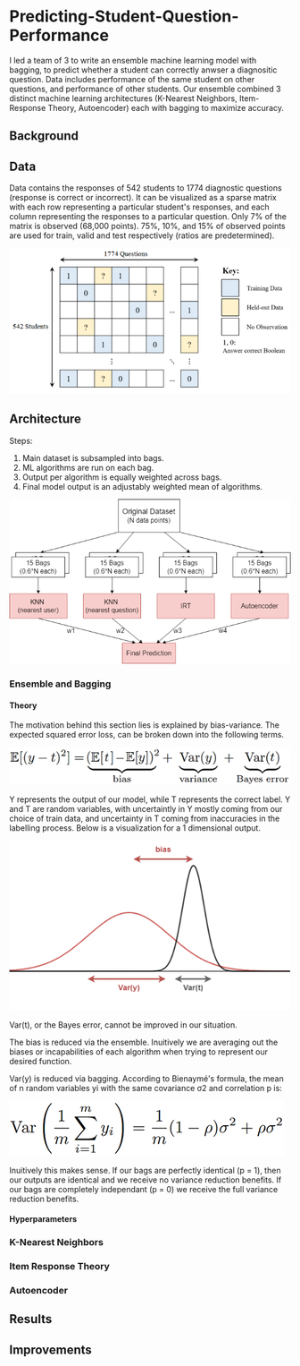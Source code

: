# Predicting-Student-Question-Performance
I led a team of 3 to write an ensemble machine learning model with bagging, to predict whether a student can correctly anwser a diagnositic question. Data includes performance of the same student on other questions, and performance of other students. Our ensemble combined 3 distinct machine learning architectures (K-Nearest Neighbors, Item-Response Theory, Autoencoder) each with bagging to maximize accuracy. 

## Background


## Data
Data contains the responses of 542 students to 1774 diagnostic questions (response is correct or incorrect). It can be visualized as a sparse matrix with each row representing a particular student's responses, and each column representing the responses to a particular question. Only 7% of the matrix is observed (68,000 points). 75%, 10%, and 15% of observed points are used for train, valid and test respectively (ratios are predetermined). 

![image of sparese matrix representation of data. Rows = num students, columns = num questions](images/sparse_matrix.PNG)

## Architecture
Steps:
1. Main dataset is subsampled into bags.
2. ML algorithms are run on each bag.
3. Output per algorithm is equally weighted across bags.
4. Final model output is an adjustably weighted mean of algorithms.

![image of sparese matrix representation of data. Rows = num students, columns = num questions](images/Architecture.png)

### Ensemble and Bagging

#### Theory
The motivation behind this section lies is explained by bias-variance. The expected squared error loss, can be broken down into the following terms.

![Image of Equation showing Expected Squared error decomposed into bias, varience of y, and variance of t](images/bias_variance.png)

Y represents the output of our model, while T represents the correct label. Y and T are random variables, with uncertaintly in Y mostly coming from our choice of train data, and uncertainty in T coming from inaccuracies in the labelling process. Below is a visualization for a 1 dimensional output.

![Image of 2 labelled bell curves, 1 for Y and another for T](images/bias_variance_plot.png)

Var(t), or the Bayes error, cannot be improved in our situation.

The bias is reduced via the ensemble. Inuitively we are averaging out the biases or incapabilities of each algorithm when trying to represent our desired function.

Var(y) is reduced via bagging. According to Bienaymé's formula, the mean of n random variables yi with the same covariance σ2 and correlation p is:

![Image of equation showing variance of the mean of N random variables as a function of N and their correlation](images/var_of_mean.png)

Inuitively this makes sense. If our bags are perfectly identical (p = 1), then our outputs are identical and we receive no variance reduction benefits. If our bags are completely independant (p = 0) we receive the full variance reduction benefits.

#### Hyperparameters

### K-Nearest Neighbors

### Item Response Theory

### Autoencoder

## Results

## Improvements 
